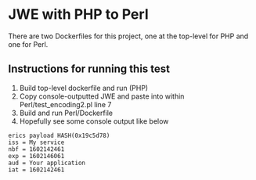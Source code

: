 # JWE with PHP to Perl

There are two Dockerfiles for this project, one at the top-level for PHP and one for Perl.

## Instructions for running this test

1. Build top-level dockerfile and run (PHP)
2. Copy console-outputted JWE and paste into within Perl/test_encoding2.pl line 7
3. Build and run Perl/Dockerfile
4. Hopefully see some console output like below

```
erics payload HASH(0x19c5d78)
iss = My service
nbf = 1602142461
exp = 1602146061
aud = Your application
iat = 1602142461
```


